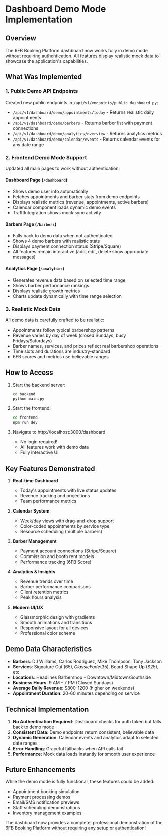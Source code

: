 # Dashboard Demo Mode Implementation

## Overview
The 6FB Booking Platform dashboard now works fully in demo mode without requiring authentication. All features display realistic mock data to showcase the application's capabilities.

## What Was Implemented

### 1. Public Demo API Endpoints
Created new public endpoints in `/api/v1/endpoints/public_dashboard.py`:
- `/api/v1/dashboard/demo/appointments/today` - Returns realistic daily appointments
- `/api/v1/dashboard/demo/barbers` - Returns barber list with payment connections
- `/api/v1/dashboard/demo/analytics/overview` - Returns analytics metrics
- `/api/v1/dashboard/demo/calendar/events` - Returns calendar events for any date range

### 2. Frontend Demo Mode Support
Updated all main pages to work without authentication:

#### Dashboard Page (`/dashboard`)
- Shows demo user info automatically
- Fetches appointments and barber stats from demo endpoints
- Displays realistic metrics (revenue, appointments, active barbers)
- Calendar component loads dynamic demo events
- TrafftIntegration shows mock sync activity

#### Barbers Page (`/barbers`)
- Falls back to demo data when not authenticated
- Shows 4 demo barbers with realistic stats
- Displays payment connection status (Stripe/Square)
- All features remain interactive (add, edit, delete show appropriate messages)

#### Analytics Page (`/analytics`)
- Generates revenue data based on selected time range
- Shows barber performance rankings
- Displays realistic growth metrics
- Charts update dynamically with time range selection

### 3. Realistic Mock Data
All demo data is carefully crafted to be realistic:
- Appointments follow typical barbershop patterns
- Revenue varies by day of week (closed Sundays, busy Fridays/Saturdays)
- Barber names, services, and prices reflect real barbershop operations
- Time slots and durations are industry-standard
- 6FB scores and metrics use believable ranges

## How to Access

1. Start the backend server:
   ```bash
   cd backend
   python main.py
   ```

2. Start the frontend:
   ```bash
   cd frontend
   npm run dev
   ```

3. Navigate to http://localhost:3000/dashboard
   - No login required!
   - All features work with demo data
   - Fully interactive UI

## Key Features Demonstrated

1. **Real-time Dashboard**
   - Today's appointments with live status updates
   - Revenue tracking and projections
   - Team performance metrics

2. **Calendar System**
   - Week/day views with drag-and-drop support
   - Color-coded appointments by service type
   - Resource scheduling (multiple barbers)

3. **Barber Management**
   - Payment account connections (Stripe/Square)
   - Commission and booth rent models
   - Performance tracking (6FB Score)

4. **Analytics & Insights**
   - Revenue trends over time
   - Barber performance comparisons
   - Client retention metrics
   - Peak hours analysis

5. **Modern UI/UX**
   - Glassmorphic design with gradients
   - Smooth animations and transitions
   - Responsive layout for all devices
   - Professional color scheme

## Demo Data Characteristics

- **Barbers**: DJ Williams, Carlos Rodriguez, Mike Thompson, Tony Jackson
- **Services**: Signature Cut ($65), Classic Fade ($35), Beard Shape Up ($25), etc.
- **Locations**: Headlines Barbershop - Downtown/Midtown/Southside
- **Business Hours**: 9 AM - 7 PM (Closed Sundays)
- **Average Daily Revenue**: $800-1200 (higher on weekends)
- **Appointment Duration**: 20-60 minutes depending on service

## Technical Implementation

1. **No Authentication Required**: Dashboard checks for auth token but falls back to demo mode
2. **Consistent Data**: Demo endpoints return consistent, believable data
3. **Dynamic Generation**: Calendar events and analytics adapt to selected date ranges
4. **Error Handling**: Graceful fallbacks when API calls fail
5. **Performance**: Mock data loads instantly for smooth user experience

## Future Enhancements

While the demo mode is fully functional, these features could be added:
- Appointment booking simulation
- Payment processing demos
- Email/SMS notification previews
- Staff scheduling demonstrations
- Inventory management examples

The dashboard now provides a complete, professional demonstration of the 6FB Booking Platform without requiring any setup or authentication!
